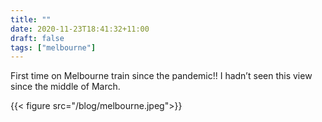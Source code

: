 ```yaml
---
title: ""
date: 2020-11-23T18:41:32+11:00
draft: false
tags: ["melbourne"]
---
```

First time on Melbourne train since the pandemic!! I hadn’t seen this view since the middle of March.

{{< figure src="/blog/melbourne.jpeg">}}
